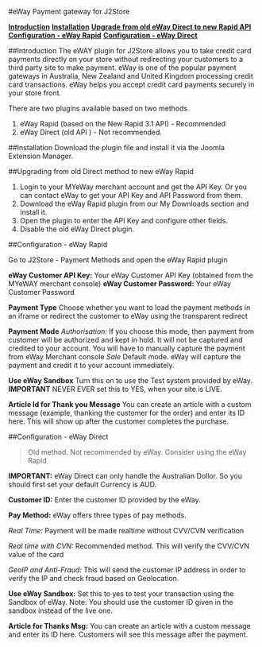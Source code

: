 #eWay Payment gateway for J2Store

**[Introduction](#introduction)**
**[Installation](#installation)**
**[Upgrade from old eWay Direct to new Rapid API](#upgrade)**
**[Configuration - eWay Rapid](#config-ewayrapid)**
**[Configuration - eWay Direct](#config-direct)**

<a name="introduction"></a>
##Introduction
The eWAY plugin for J2Store allows you to take credit card payments directly on your store without redirecting your customers to a third party site to make payment.
eWay is one of the popular payment gateways in Australia, New Zealand and United Kingdom processing credit card transactions. 
eWay helps you accept credit card payments securely in your store front.

There are two plugins available based on two methods

1. eWay Rapid (based on the New Rapid 3.1 API) - Recommended
2. eWay Direct (old API ) - Not recommended.

<a name="installation"></a>
##Installation
Download the plugin file and install it via the Joomla Extension Manager.

<a name="upgrade"></a>
##Upgrading from old Direct method to new eWay Rapid
1. Login to your MYeWay merchant account and get the API Key. Or you can contact eWay to get your API Key and API Password from them.
2. Download the eWay Rapid plugin from our My Downloads section and install it. 
3. Open the plugin to enter the API Key and configure other fields.
4. Disable the old eWay Direct plugin.

<a name="config-rapid"></a>
##Configuration - eWay Rapid

Go to J2Store - Payment Methods and open the eWay Rapid plugin

**eWay Customer API Key:** Your eWay Customer API Key (obtained from the MYeWAY merchant console)
**eWay Customer Password:** Your eWay Customer Password

**Payment Type** Choose whether you want to load the payment methods in an iframe or redirect the customer to eWay using the transparent redirect

**Payment Mode** 
*Authorisation:* If you choose this mode, then payment from customer will be authorized and kept in hold. It will not be captured and credited to your account. You will have to manually capture the payment from eWay Merchant console
*Sale* Default mode. eWay will capture the payment and credit it to your account immediately. 

**Use eWay Sandbox** Turn this on to use the Test system provided by eWay. **IMPORTANT** NEVER EVER set this to YES, when your site is LIVE.

**Article Id for Thank you Message** You can create an article with a custom message (example, thanking the customer for the order) and enter its ID here. This will show up after the customer completes the purchase.

<a name="config-direct"></a>
##Configuration - eWay Direct

> Old method. Not recommended by eWay. Consider using the eWay Rapid

**IMPORTANT:** eWay Direct can only handle the Australian Dollor. So you should first set your default Currency is AUD.

**Customer ID:**
Enter the customer ID provided by the eWay.

**Pay Method:**
eWay offers three types of pay methods.

*Real Time:* Payment will be made realtime without CVV/CVN verification

*Real time with CVN:* Recommended method. This will verify the CVV/CVN value of the card

*GeoIP and Anti-Fraud:* This will send the customer IP address in order to verify the IP and check fraud based on Geolocation.

**Use eWay Sandbox:**
Set this to yes to test your transaction using the Sandbox of eWay. Note: You should use the customer ID given in the sandbox instead of the live one.

**Article for Thanks Msg:**
You can create an article with a custom message and enter its ID here. Customers will see this message after the payment.